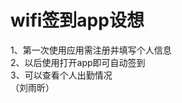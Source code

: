 wifi签到app设想
==============
1、第一次使用应用需注册并填写个人信息<br>
2、以后使用打开app即可自动签到<br>
3、可以查看个人出勤情况<br>
         （刘雨昕）
